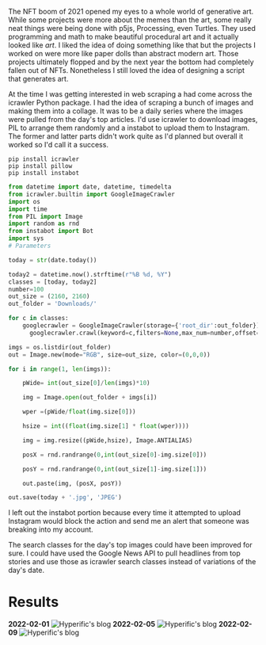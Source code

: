 The NFT boom of 2021 opened my eyes to a whole world of generative art. While some projects were more about the memes than the art, some really neat things were being done with p5js, Processing, even Turtles. 
They used programming and math to make beautiful procedural art and it actually looked like *art*. I liked the idea of doing something like that but the projects I worked on were more like paper dolls than abstract modern art. 
Those projects ultimately flopped and by the next year the bottom had completely fallen out of NFTs. Nonetheless I still loved the idea of designing a script that generates art. 

At the time I was getting interested in web scraping a had come across the icrawler Python package. I had the idea of scraping a bunch of images and making them into a collage. It was to be a daily series where the images were pulled from the day's top articles. I'd use icrawler to download images, PIL to arrange them randomly and a instabot to upload them to Instagram. The former and latter parts didn't work quite as I'd planned but overall it worked so I'd call it a success.

```Terminal
pip install icrawler
pip install pillow
pip install instabot
```

```Python
from datetime import date, datetime, timedelta
from icrawler.builtin import GoogleImageCrawler
import os
import time
from PIL import Image
import random as rnd
from instabot import Bot
import sys
# Parameters

today = str(date.today())

today2 = datetime.now().strftime(r"%B %d, %Y")
classes = [today, today2]
number=100
out_size = (2160, 2160)
out_folder = 'Downloads/'

for c in classes:
    googlecrawler = GoogleImageCrawler(storage={'root_dir':out_folder})
      googlecrawler.crawl(keyword=c,filters=None,max_num=number,offset=0)

imgs = os.listdir(out_folder)
out = Image.new(mode="RGB", size=out_size, color=(0,0,0))

for i in range(1, len(imgs)):

    pWide= int(out_size[0]/len(imgs)*10)

    img = Image.open(out_folder + imgs[i])

    wper =(pWide/float(img.size[0]))

    hsize = int((float(img.size[1] * float(wper))))

    img = img.resize((pWide,hsize), Image.ANTIALIAS)

    posX = rnd.randrange(0,int(out_size[0]-img.size[0]))

    posY = rnd.randrange(0,int(out_size[1]-img.size[1]))

    out.paste(img, (posX, posY))

out.save(today + '.jpg', 'JPEG')
```

I left out the instabot portion because every time it attempted to upload Instagram would block the action and send me an alert that someone was breaking into my account.

The search classes for the day's top images could have been improved for sure. I could have used the Google News API to pull headlines from top stories and use those as icrawler search classes instead of variations of the day's date. 


# Results
**2022-02-01**
![Hyperific's blog](https://bear-images.sfo2.cdn.digitaloceanspaces.com/hyperific-1705964577-0.jpg)
**2022-02-05**
![Hyperific's blog](https://bear-images.sfo2.cdn.digitaloceanspaces.com/hyperific-1705964577-1.jpg)
**2022-02-09**
![Hyperific's blog](https://bear-images.sfo2.cdn.digitaloceanspaces.com/hyperific-1705964577-2.jpg)


